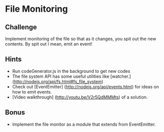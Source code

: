 File Monitoring
===============

Challenge
---------

Implement monitoring of the file so that as it changes, you spit out the new contents. By spit out I mean, emit an event!

Hints
-----

- Run codeGenerator.js in the background to get new codes
- The file system API has some useful utilities like [watcher.] (http://nodejs.org/api/fs.html#fs_file_system)
- Check out [EventEmitter] (http://nodejs.org/api/events.html) for ideas on how to emit events.
- [Video walkthrough] (http://youtu.be/V2r5QdMMMts) of a solution.

Bonus
-----

- Implement the file monitor as a module that extends from EventEmitter.

